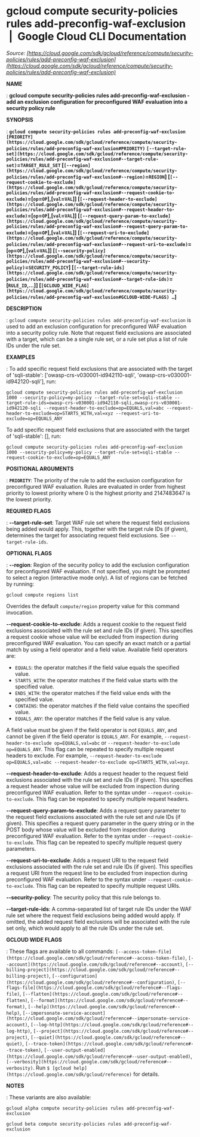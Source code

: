 # gcloud compute security-policies rules add-preconfig-waf-exclusion  |  Google Cloud CLI Documentation

*Source: [https://cloud.google.com/sdk/gcloud/reference/compute/security-policies/rules/add-preconfig-waf-exclusion](https://cloud.google.com/sdk/gcloud/reference/compute/security-policies/rules/add-preconfig-waf-exclusion)*

**NAME**

: **gcloud compute security-policies rules add-preconfig-waf-exclusion - add an exclusion configuration for preconfigured WAF evaluation into a security policy rule**

**SYNOPSIS**

: **`gcloud compute security-policies rules add-preconfig-waf-exclusion` `[PRIORITY](https://cloud.google.com/sdk/gcloud/reference/compute/security-policies/rules/add-preconfig-waf-exclusion#PRIORITY)` `[--target-rule-set](https://cloud.google.com/sdk/gcloud/reference/compute/security-policies/rules/add-preconfig-waf-exclusion#--target-rule-set)`=`TARGET_RULE_SET` [`[--region](https://cloud.google.com/sdk/gcloud/reference/compute/security-policies/rules/add-preconfig-waf-exclusion#--region)`=`REGION`] [`[--request-cookie-to-exclude](https://cloud.google.com/sdk/gcloud/reference/compute/security-policies/rules/add-preconfig-waf-exclusion#--request-cookie-to-exclude)`=[`op`=`OP`],[`val`=`VAL`]] [`[--request-header-to-exclude](https://cloud.google.com/sdk/gcloud/reference/compute/security-policies/rules/add-preconfig-waf-exclusion#--request-header-to-exclude)`=[`op`=`OP`],[`val`=`VAL`]] [`[--request-query-param-to-exclude](https://cloud.google.com/sdk/gcloud/reference/compute/security-policies/rules/add-preconfig-waf-exclusion#--request-query-param-to-exclude)`=[`op`=`OP`],[`val`=`VAL`]] [`[--request-uri-to-exclude](https://cloud.google.com/sdk/gcloud/reference/compute/security-policies/rules/add-preconfig-waf-exclusion#--request-uri-to-exclude)`=[`op`=`OP`],[`val`=`VAL`]] [`[--security-policy](https://cloud.google.com/sdk/gcloud/reference/compute/security-policies/rules/add-preconfig-waf-exclusion#--security-policy)`=`SECURITY_POLICY`] [`[--target-rule-ids](https://cloud.google.com/sdk/gcloud/reference/compute/security-policies/rules/add-preconfig-waf-exclusion#--target-rule-ids)`=[`RULE_ID`,…]] [`[GCLOUD_WIDE_FLAG](https://cloud.google.com/sdk/gcloud/reference/compute/security-policies/rules/add-preconfig-waf-exclusion#GCLOUD-WIDE-FLAGS) …`]**

**DESCRIPTION**

: `gcloud compute security-policies rules add-preconfig-waf-exclusion`
is used to add an exclusion configuration for preconfigured WAF evaluation into
a security policy rule.
Note that request field exclusions are associated with a target, which can be a
single rule set, or a rule set plus a list of rule IDs under the rule set.

**EXAMPLES**

: To add specific request field exclusions that are associated with the target of
'sqli-stable': ['owasp-crs-v030001-id942110-sqli',
'owasp-crs-v030001-id942120-sqli'], run:

```
gcloud compute security-policies rules add-preconfig-waf-exclusion 1000 --security-policy=my-policy --target-rule-set=sqli-stable --target-rule-ids=owasp-crs-v030001-id942110-sqli,owasp-crs-v030001-id942120-sqli --request-header-to-exclude=op=EQUALS,val=abc --request-header-to-exclude=op=STARTS_WITH,val=xyz --request-uri-to-exclude=op=EQUALS_ANY
```

To add specific request field exclusions that are associated with the target of
'sqli-stable': [], run:

```
gcloud compute security-policies rules add-preconfig-waf-exclusion 1000 --security-policy=my-policy --target-rule-set=sqli-stable --request-cookie-to-exclude=op=EQUALS_ANY
```

**POSITIONAL ARGUMENTS**

: **`PRIORITY`**:
The priority of the rule to add the exclusion configuration for preconfigured
WAF evaluation. Rules are evaluated in order from highest priority to lowest
priority where 0 is the highest priority and 2147483647 is the lowest priority.

**REQUIRED FLAGS**

: **--target-rule-set**:
Target WAF rule set where the request field exclusions being added would apply.
This, together with the target rule IDs (if given), determines the target for
associating request field exclusions. See `--target-rule-ids`.

**OPTIONAL FLAGS**

: **--region**:
Region of the security policy to add the exclusion configuration for
preconfigured WAF evaluation. If not specified, you might be prompted to select
a region (interactive mode only).
A list of regions can be fetched by running:

```
gcloud compute regions list
```

Overrides the default `compute/region` property value for this
command invocation.

**--request-cookie-to-exclude**:
Adds a request cookie to the request field exclusions associated with the rule
set and rule IDs (if given). This specifies a request cookie whose value will be
excluded from inspection during preconfigured WAF evaluation.
You can specify an exact match or a partial match by using a field operator and
a field value. Available field operators are:

- ``EQUALS``: the operator matches if the field
value equals the specified value.
- ``STARTS_WITH``: the operator matches if the
field value starts with the specified value.
- ``ENDS_WITH``: the operator matches if the
field value ends with the specified value.
- ``CONTAINS``: the operator matches if the field
value contains the specified value.
- ``EQUALS_ANY``: the operator matches if the
field value is any value.

A field value must be given if the field operator is not
``EQUALS_ANY``, and cannot be given if the
field operator is ``EQUALS_ANY``. For example,
`--request-header-to-exclude op=EQUALS,val=abc` or
`--request-header-to-exclude op=EQUALS_ANY`.
This flag can be repeated to specify multiple request headers to exclude. For
example, `--request-header-to-exclude op=EQUALS,val=abc
--request-header-to-exclude op=STARTS_WITH,val=xyz`.

**--request-header-to-exclude**:
Adds a request header to the request field exclusions associated with the rule
set and rule IDs (if given). This specifies a request header whose value will be
excluded from inspection during preconfigured WAF evaluation.
Refer to the syntax under `--request-cookie-to-exclude`.
This flag can be repeated to specify multiple request headers.

**--request-query-param-to-exclude**:
Adds a request query parameter to the request field exclusions associated with
the rule set and rule IDs (if given). This specifies a request query parameter
in the query string or in the POST body whose value will be excluded from
inspection during preconfigured WAF evaluation.
Refer to the syntax under `--request-cookie-to-exclude`.
This flag can be repeated to specify multiple request query parameters.

**--request-uri-to-exclude**:
Adds a request URI to the request field exclusions associated with the rule set
and rule IDs (if given). This specifies a request URI from the request line to
be excluded from inspection during preconfigured WAF evaluation.
Refer to the syntax under `--request-cookie-to-exclude`.
This flag can be repeated to specify multiple request URIs.

**--security-policy**:
The security policy that this rule belongs to.

**--target-rule-ids**:
A comma-separated list of target rule IDs under the WAF rule set where the
request field exclusions being added would apply. If omitted, the added request
field exclusions will be associated with the rule set only, which would apply to
all the rule IDs under the rule set.

**GCLOUD WIDE FLAGS**

: These flags are available to all commands: `[--access-token-file](https://cloud.google.com/sdk/gcloud/reference#--access-token-file)`,
`[--account](https://cloud.google.com/sdk/gcloud/reference#--account)`, `[--billing-project](https://cloud.google.com/sdk/gcloud/reference#--billing-project)`,
`[--configuration](https://cloud.google.com/sdk/gcloud/reference#--configuration)`,
`[--flags-file](https://cloud.google.com/sdk/gcloud/reference#--flags-file)`,
`[--flatten](https://cloud.google.com/sdk/gcloud/reference#--flatten)`, `[--format](https://cloud.google.com/sdk/gcloud/reference#--format)`, `[--help](https://cloud.google.com/sdk/gcloud/reference#--help)`, `[--impersonate-service-account](https://cloud.google.com/sdk/gcloud/reference#--impersonate-service-account)`,
`[--log-http](https://cloud.google.com/sdk/gcloud/reference#--log-http)`,
`[--project](https://cloud.google.com/sdk/gcloud/reference#--project)`, `[--quiet](https://cloud.google.com/sdk/gcloud/reference#--quiet)`, `[--trace-token](https://cloud.google.com/sdk/gcloud/reference#--trace-token)`, `[--user-output-enabled](https://cloud.google.com/sdk/gcloud/reference#--user-output-enabled)`,
`[--verbosity](https://cloud.google.com/sdk/gcloud/reference#--verbosity)`.
Run `$ [gcloud help](https://cloud.google.com/sdk/gcloud/reference)` for details.

**NOTES**

: These variants are also available:

```
gcloud alpha compute security-policies rules add-preconfig-waf-exclusion
```

```
gcloud beta compute security-policies rules add-preconfig-waf-exclusion
```